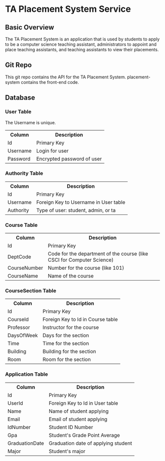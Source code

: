 # TA Placement System Service

## Basic Overview
The TA Placement System is an application that is used by students to apply to be a computer science teaching assistant, administrators to appoint and place teaching assistants, and teaching assistants to view their placements. 

## Git Repo
This git repo contains the API for the TA Placement System. placement-system contains the front-end code.

## Database

### User Table 

The Username is unique.

<table>
  <tr> 
    <th>Column</th>
    <th>Description</th>
  </tr>
  <tr>
    <td>Id</td>
    <td>Primary Key</td>
  </tr>
  <tr>
    <td>Username</td>
    <td>Login for user</td>
  </tr>
  <tr>
    <td>Password</td>
    <td>Encrypted password of user</td>
  </tr>
</table>

### Authority Table 

<table>
  <tr> 
    <th>Column</th>
    <th>Description</th>
  </tr>
  <tr>
    <td>Id</td>
    <td>Primary Key</td>
  </tr>
  <tr>
    <td>Username</td>
    <td>Foreign Key to Username in User table</td>
  </tr>
  <tr>
    <td>Authority</td>
    <td>Type of user: student, admin, or ta</td>
  </tr>
</table>

### Course Table 

<table>
  <tr> 
    <th>Column</th>
    <th>Description</th>
  </tr>
  <tr>
    <td>Id</td>
    <td>Primary Key</td>
  </tr>
  <tr>
    <td>DeptCode</td>
    <td>Code for the department of the course (like CSCI for Computer Science)</td>
  </tr>
  <tr>
    <td>CourseNumber</td>
    <td>Number for the course (like 101)</td>
  </tr>
  <tr>
    <td>CourseName</td>
    <td>Name of the course</td>
  </tr>
</table>

### CourseSection Table 

<table>
  <tr> 
    <th>Column</th>
    <th>Description</th>
  </tr>
  <tr>
    <td>Id</td>
    <td>Primary Key</td>
  </tr>
  <tr>
    <td>CourseId</td>
    <td>Foreign Key to Id in Course table</td>
  </tr>
  <tr>
    <td>Professor</td>
    <td>Instructor for the course</td>
  </tr>
  <tr>
    <td>DaysOfWeek</td>
    <td>Days for the section</td>
  </tr>
  <tr>
    <td>Time</td>
    <td>Time for the section</td>
  </tr>
  <tr>
    <td>Building</td>
    <td>Building for the section</td>
  </tr>
  <tr>
    <td>Room</td>
    <td>Room for the section</td>
  </tr>
</table>

### Application Table 

<table>
  <tr> 
    <th>Column</th>
    <th>Description</th>
  </tr>
  <tr>
    <td>Id</td>
    <td>Primary Key</td>
  </tr>
  <tr>
    <td>UserId</td>
    <td>Foreign Key to Id in User table</td>
  </tr>
  <tr>
    <td>Name</td>
    <td>Name of student applying</td>
  </tr>
  <tr>
    <td>Email</td>
    <td>Email of student applying</td>
  </tr>
  <tr>
    <td>IdNumber</td>
    <td>Student ID Number</td>
  </tr>
  <tr>
    <td>Gpa</td>
    <td>Student's Grade Point Average</td>
  </tr>
  <tr>
    <td>GraduationDate</td>
    <td>Graduation date of applying student</td>
  </tr>
  <tr>
    <td>Major</td>
    <td>Student's major</td>
  </tr>
</table>
